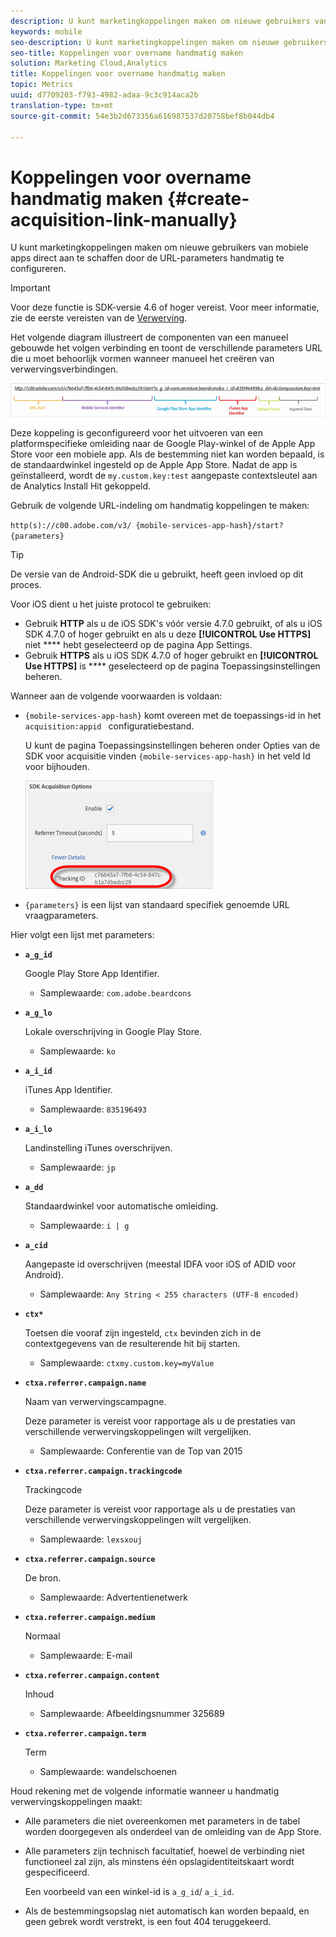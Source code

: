 ```yaml
---
description: U kunt marketingkoppelingen maken om nieuwe gebruikers van mobiele apps direct aan te schaffen door de URL-parameters handmatig te configureren.
keywords: mobile
seo-description: U kunt marketingkoppelingen maken om nieuwe gebruikers van mobiele apps direct aan te schaffen door de URL-parameters handmatig te configureren.
seo-title: Koppelingen voor overname handmatig maken
solution: Marketing Cloud,Analytics
title: Koppelingen voor overname handmatig maken
topic: Metrics
uuid: d7709203-f793-4982-adaa-9c3c914aca2b
translation-type: tm+mt
source-git-commit: 54e3b2d673356a616987537d20758bef8b044db4

---
```



# Koppelingen voor overname handmatig maken {#create-acquisition-link-manually}

U kunt marketingkoppelingen maken om nieuwe gebruikers van mobiele apps direct aan te schaffen door de URL-parameters handmatig te configureren.

>[!IMPORTANT]
>
>Voor deze functie is SDK-versie 4.6 of hoger vereist. Voor meer informatie, zie de eerste vereisten van de [Verwerving](/help/using/acquisition-main/c-acquisition-prerequisites.md).

Het volgende diagram illustreert de componenten van een manueel gebouwde het volgen verbinding en toont de verschillende parameters URL die u moet behoorlijk vormen wanneer manueel het creëren van verwervingsverbindingen.

![](assets/acquisition_url.png)

Deze koppeling is geconfigureerd voor het uitvoeren van een platformspecifieke omleiding naar de Google Play-winkel of de Apple App Store voor een mobiele app. Als de bestemming niet kan worden bepaald, is de standaardwinkel ingesteld op de Apple App Store. Nadat de app is geïnstalleerd, wordt de `my.custom.key:test` aangepaste contextsleutel aan de Analytics Install Hit gekoppeld.

Gebruik de volgende URL-indeling om handmatig koppelingen te maken:

`http(s)://c00.adobe.com/v3/ {mobile-services-app-hash}/start? {parameters}`

>[!TIP]
>
>De versie van de Android-SDK die u gebruikt, heeft geen invloed op dit proces.

Voor iOS dient u het juiste protocol te gebruiken:

* Gebruik **HTTP** als u de iOS SDK&#39;s vóór versie 4.7.0 gebruikt, of als u iOS SDK 4.7.0 of hoger gebruikt en als u deze **[!UICONTROL Use HTTPS]** niet **** hebt geselecteerd op de pagina App Settings.
* Gebruik **HTTPS** als u iOS SDK 4.7.0 of hoger gebruikt en **[!UICONTROL Use HTTPS]** is **** geselecteerd op de pagina Toepassingsinstellingen beheren.

Wanneer aan de volgende voorwaarden is voldaan:

* `{mobile-services-app-hash}` komt overeen met de toepassings-id in het `acquisition:appid ` configuratiebestand.

   U kunt de pagina Toepassingsinstellingen beheren onder Opties van de SDK voor acquisitie vinden `{mobile-services-app-hash}` in het veld Id voor bijhouden.

   ![](assets/tracking-id.png)

* `{parameters}` is een lijst van standaard specifiek genoemde URL vraagparameters.

Hier volgt een lijst met parameters:

* **`a_g_id`**

   Google Play Store App Identifier.

   * Samplewaarde: `com.adobe.beardcons`

* **`a_g_lo`**

   Lokale overschrijving in Google Play Store.

   * Samplewaarde: `ko`

* **`a_i_id`**

   iTunes App Identifier.

   * Samplewaarde: `835196493`

* **`a_i_lo`**

   Landinstelling iTunes overschrijven.

   * Samplewaarde: `jp`

* **`a_dd`**

   Standaardwinkel voor automatische omleiding.

   * Samplewaarde: `i | g`

* **`a_cid`**

   Aangepaste id overschrijven (meestal IDFA voor iOS of ADID voor Android).

   * Samplewaarde: `Any String < 255 characters (UTF-8 encoded)`

* **`ctx*`**

   Toetsen die vooraf zijn ingesteld, `ctx` bevinden zich in de contextgegevens van de resulterende hit bij starten.

   * Samplewaarde: `ctxmy.custom.key=myValue`

* **`ctxa.referrer.campaign.name`**

   Naam van verwervingscampagne.

   Deze parameter is vereist voor rapportage als u de prestaties van verschillende verwervingskoppelingen wilt vergelijken.

   * Samplewaarde: Conferentie van de Top van 2015

* **`ctxa.referrer.campaign.trackingcode`**

   Trackingcode

   Deze parameter is vereist voor rapportage als u de prestaties van verschillende verwervingskoppelingen wilt vergelijken.

   * Samplewaarde: `lexsxouj`

* **`ctxa.referrer.campaign.source`**

   De bron.

   * Samplewaarde: Advertentienetwerk

* **`ctxa.referrer.campaign.medium`**

   Normaal

   * Samplewaarde: E-mail

* **`ctxa.referrer.campaign.content`**

   Inhoud

   * Samplewaarde: Afbeeldingsnummer 325689

* **`ctxa.referrer.campaign.term`**

   Term

   * Samplewaarde: wandelschoenen


Houd rekening met de volgende informatie wanneer u handmatig verwervingskoppelingen maakt:

* Alle parameters die niet overeenkomen met parameters in de tabel worden doorgegeven als onderdeel van de omleiding van de App Store.
* Alle parameters zijn technisch facultatief, hoewel de verbinding niet functioneel zal zijn, als minstens één opslagidentiteitskaart wordt gespecificeerd.

   Een voorbeeld van een winkel-id is `a_g_id`/ `a_i_id`.

* Als de bestemmingsopslag niet automatisch kan worden bepaald, en geen gebrek wordt verstrekt, is een fout 404 teruggekeerd.

